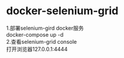 # docker-selenium-grid </br>
1.部署selenium-gird docker服务</br>
docker-compose up -d</br>
2.查看selenium-grid console</br>
打开浏览器127.0.0.1:4444</br>
